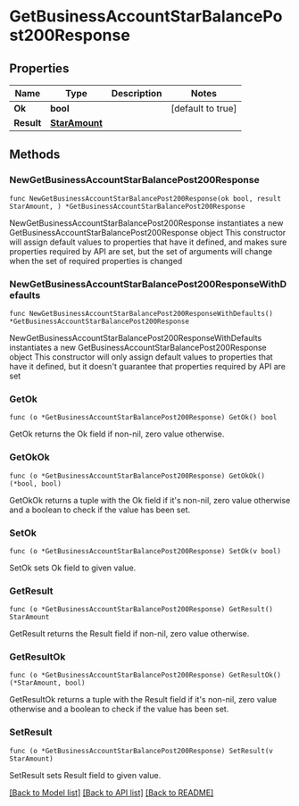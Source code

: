 # GetBusinessAccountStarBalancePost200Response

## Properties

Name | Type | Description | Notes
------------ | ------------- | ------------- | -------------
**Ok** | **bool** |  | [default to true]
**Result** | [**StarAmount**](StarAmount.md) |  | 

## Methods

### NewGetBusinessAccountStarBalancePost200Response

`func NewGetBusinessAccountStarBalancePost200Response(ok bool, result StarAmount, ) *GetBusinessAccountStarBalancePost200Response`

NewGetBusinessAccountStarBalancePost200Response instantiates a new GetBusinessAccountStarBalancePost200Response object
This constructor will assign default values to properties that have it defined,
and makes sure properties required by API are set, but the set of arguments
will change when the set of required properties is changed

### NewGetBusinessAccountStarBalancePost200ResponseWithDefaults

`func NewGetBusinessAccountStarBalancePost200ResponseWithDefaults() *GetBusinessAccountStarBalancePost200Response`

NewGetBusinessAccountStarBalancePost200ResponseWithDefaults instantiates a new GetBusinessAccountStarBalancePost200Response object
This constructor will only assign default values to properties that have it defined,
but it doesn't guarantee that properties required by API are set

### GetOk

`func (o *GetBusinessAccountStarBalancePost200Response) GetOk() bool`

GetOk returns the Ok field if non-nil, zero value otherwise.

### GetOkOk

`func (o *GetBusinessAccountStarBalancePost200Response) GetOkOk() (*bool, bool)`

GetOkOk returns a tuple with the Ok field if it's non-nil, zero value otherwise
and a boolean to check if the value has been set.

### SetOk

`func (o *GetBusinessAccountStarBalancePost200Response) SetOk(v bool)`

SetOk sets Ok field to given value.


### GetResult

`func (o *GetBusinessAccountStarBalancePost200Response) GetResult() StarAmount`

GetResult returns the Result field if non-nil, zero value otherwise.

### GetResultOk

`func (o *GetBusinessAccountStarBalancePost200Response) GetResultOk() (*StarAmount, bool)`

GetResultOk returns a tuple with the Result field if it's non-nil, zero value otherwise
and a boolean to check if the value has been set.

### SetResult

`func (o *GetBusinessAccountStarBalancePost200Response) SetResult(v StarAmount)`

SetResult sets Result field to given value.



[[Back to Model list]](../README.md#documentation-for-models) [[Back to API list]](../README.md#documentation-for-api-endpoints) [[Back to README]](../README.md)


